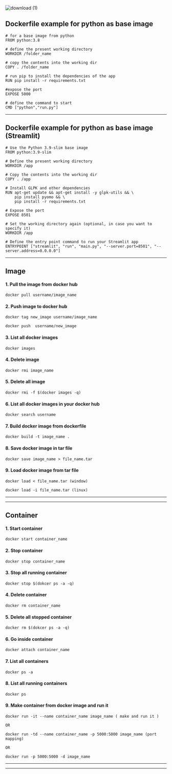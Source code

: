 
![download (1)](https://user-images.githubusercontent.com/72096831/200459883-2ff14cb5-9378-4e5a-bbae-c8d423fb9220.png)



## Dockerfile example for python as base image

    # for a base image from python
    FROM python:3.8
    
    # define the present working directory
    WORKDIR /folder_name
    
    # copy the contents into the working dir
    COPY . /folder_name
    
    # run pip to install the dependencies of the app
    RUN pip install -r requirements.txt
    
    #expose the port
    EXPOSE 5000
    
    # define the command to start 
    CMD ["python","run.py"]


---------------------------
## Dockerfile example for python as base image (Streamlit)

    # Use the Python 3.9-slim base image
    FROM python:3.9-slim
    
    # Define the present working directory
    WORKDIR /app
    
    # Copy the contents into the working dir
    COPY . /app
    
    # Install GLPK and other dependencies
    RUN apt-get update && apt-get install -y glpk-utils && \
        pip install pyomo && \
        pip install -r requirements.txt
    
    # Expose the port
    EXPOSE 8501
    
    # Set the working directory again (optional, in case you want to specify it)
    WORKDIR /app
    
    # Define the entry point command to run your Streamlit app
    ENTRYPOINT ["streamlit", "run", "main.py", "--server.port=8501", "--server.address=0.0.0.0"]

---------------------------

## Image

#### 1. Pull the image from docker hub
    docker pull username/image_name

#### 2. Push image to docker hub
    docker tag new_image username/image_name
    
    docker push  username/new_image

#### 3. List all docker images
    docker images
    
#### 4. Delete image
    docker rmi image_name
    
#### 5. Delete all image
    docker rmi -f $(docker images -q)
    
#### 6. List all docker images in your docker hub
    docker search username

#### 7. Build docker image from dockerfile
    docker build -t image_name .

#### 8. Save docker image in tar file
    docker save image_name > file_name.tar
    
#### 9. Load docker image from tar file
    docker load < file_name.tar (window)
    
    docker load -i file_name.tar (linux)

---------------------------
---------------------------

## Container

#### 1. Start container
    docker start container_name

#### 2. Stop container
    docker stop container_name
    
#### 3. Stop all running container
    docker stop $(dokcer ps -a -q)
    
#### 4. Delete container
    docker rm container_name
    
#### 5. Delete all stopped container
    docker rm $(dokcer ps -a -q)
    
#### 6. Go inside container
    docker attach container_name
    
#### 7. List all containers
    docker ps -a
    
#### 8. List all running containers
    docker ps 

#### 9. Make container from docker image and run it
    docker run -it --name container_name image_name ( make and run it )
    
    OR
  
    docker run -td --name container_name -p 5000:5000 image_name (port mapping)
    
    OR
   
    docker run -p 5000:5000 -d image_name
    
---------------------------
---------------------------
 
 
 
 

